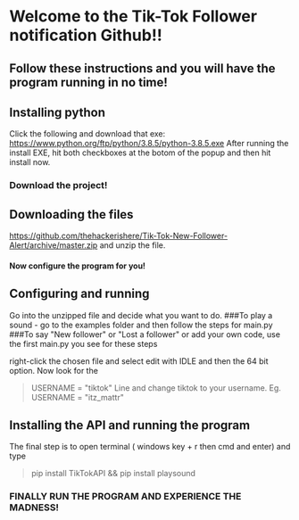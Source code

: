 # Welcome to the Tik-Tok Follower notification Github!!

## Follow these instructions and you will have the program running in no time!

## Installing python
Click the following and download that exe: https://www.python.org/ftp/python/3.8.5/python-3.8.5.exe
After running the install EXE, hit both checkboxes at the botom of the popup and then hit install now.

### Download the project!

## Downloading the files
https://github.com/thehackerishere/Tik-Tok-New-Follower-Alert/archive/master.zip
and unzip the file.

#### Now configure the program for you!

## Configuring and running
Go into the unzipped file and decide what you want to do.
###To play a sound - go to the examples folder and then follow the steps for main.py
###To say "New follower" or "Lost a follower" or add your own code, use the first main.py you see for these steps

right-click the chosen file and select edit with IDLE and then the 64 bit option. Now look for the
>USERNAME = "tiktok"
Line and change tiktok to your username. Eg. USERNAME = "itz_mattr"

## Installing the API and running the program
 The final step is to open terminal ( windows key + r then cmd and enter)
 and type 
 > pip install TikTokAPI && pip install playsound
 
 ### FINALLY RUN THE PROGRAM AND EXPERIENCE THE MADNESS!



